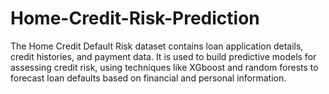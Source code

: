 # Home-Credit-Risk-Prediction
The Home Credit Default Risk dataset contains loan application details, credit histories, and payment data. It is used to build predictive models for assessing credit risk, using techniques like XGboost and random forests to forecast loan defaults based on financial and personal information.

